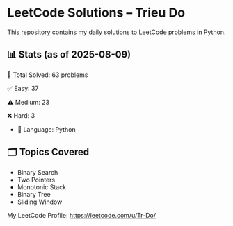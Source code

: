 # LeetCode Solutions – Trieu Do

This repository contains my daily solutions to LeetCode problems in Python.

## 📊 Stats (as of 2025-08-09)
🧠 Total Solved: 63 problems

✅ Easy: 37

⚠️ Medium: 23

❌ Hard: 3

- 💬 Language: Python

## 🗂 Topics Covered
- Binary Search
- Two Pointers
- Monotonic Stack
- Binary Tree   
- Sliding Window

My LeetCode Profile:
https://leetcode.com/u/Tr-Do/
